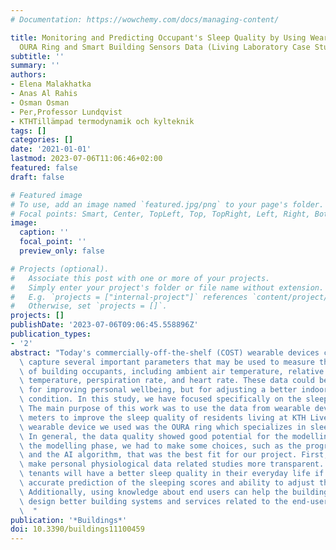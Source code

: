 ```yaml
---
# Documentation: https://wowchemy.com/docs/managing-content/

title: Monitoring and Predicting Occupant's Sleep Quality by Using Wearable Device
  OURA Ring and Smart Building Sensors Data (Living Laboratory Case Study)
subtitle: ''
summary: ''
authors:
- Elena Malakhatka
- Anas Al Rahis
- Osman Osman
- Per,Professor Lundqvist
- KTHTillämpad termodynamik och kylteknik
tags: []
categories: []
date: '2021-01-01'
lastmod: 2023-07-06T11:06:46+02:00
featured: false
draft: false

# Featured image
# To use, add an image named `featured.jpg/png` to your page's folder.
# Focal points: Smart, Center, TopLeft, Top, TopRight, Left, Right, BottomLeft, Bottom, BottomRight.
image:
  caption: ''
  focal_point: ''
  preview_only: false

# Projects (optional).
#   Associate this post with one or more of your projects.
#   Simply enter your project's folder or file name without extension.
#   E.g. `projects = ["internal-project"]` references `content/project/deep-learning/index.md`.
#   Otherwise, set `projects = []`.
projects: []
publishDate: '2023-07-06T09:06:45.558896Z'
publication_types:
- '2'
abstract: "Today's commercially-off-the-shelf (COST) wearable devices can unobtrusively\
  \ capture several important parameters that may be used to measure the indoor comfort\
  \ of building occupants, including ambient air temperature, relative humidity, skin\
  \ temperature, perspiration rate, and heart rate. These data could be used not only\
  \ for improving personal wellbeing, but for adjusting a better indoor environment\
  \ condition. In this study, we have focused specifically on the sleeping phase.\
  \ The main purpose of this work was to use the data from wearable devices and smart\
  \ meters to improve the sleep quality of residents living at KTH Live-in-Lab. The\
  \ wearable device we used was the OURA ring which specializes in sleep monitoring.\
  \ In general, the data quality showed good potential for the modelling phase. For\
  \ the modelling phase, we had to make some choices, such as the programming language\
  \ and the AI algorithm, that was the best fit for our project. First, it aims to\
  \ make personal physiological data related studies more transparent. Secondly, the\
  \ tenants will have a better sleep quality in their everyday life if they have an\
  \ accurate prediction of the sleeping scores and ability to adjust the built environment.\
  \ Additionally, using knowledge about end users can help the building owners to\
  \ design better building systems and services related to the end-user's wellbeing.\
  \  "
publication: '*Buildings*'
doi: 10.3390/buildings11100459
---
```

